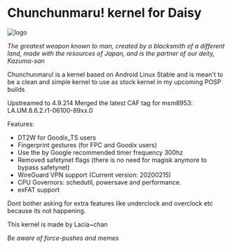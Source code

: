 # Chunchunmaru! kernel for Daisy
 ![logo]( https://user-images.githubusercontent.com/52329982/74588686-efb31580-4ffe-11ea-86a0-53b08787323c.png )

 *The greatest weapon known to man, created by a blacksmith of a different land, made with the resources of Japan, and is the    partner of our deity, Kazuma-san*


 Chunchunmaru! is a kernel based on Android Linux Stable and is mean't to be a clean and simple kernel to use as stock kernel  in my upcoming POSP builds

 Upstreamed to 4.9.214
 Merged the latest CAF tag for msm8953: LA.UM.8.6.2.r1-06100-89xx.0
 
 Features:
 - DT2W for Goodix_TS users 
 - Fingerprint gestures (for FPC and Goodix users)
 - Use the by Google recommended timer frequency 300hz
 - Removed safetynet flags (there is no need for magisk anymore to bypass safetynet)
 - WireGuard VPN support (Current version: 20200215)
 - CPU Governors: schedutil, powersave and performance.
 - exFAT support


Dont bother asking for extra features like underclock and overclock etc because its not happening.


This kernel is made by Lacia~chan
 
*Be aware of force-pushes and memes*

